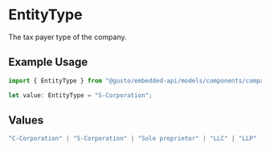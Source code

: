 # EntityType

The tax payer type of the company.

## Example Usage

```typescript
import { EntityType } from "@gusto/embedded-api/models/components/company.js";

let value: EntityType = "S-Corporation";
```

## Values

```typescript
"C-Corporation" | "S-Corporation" | "Sole proprietor" | "LLC" | "LLP" | "Limited partnership" | "Co-ownership" | "Association" | "Trusteeship" | "General partnership" | "Joint venture" | "Non-Profit"
```